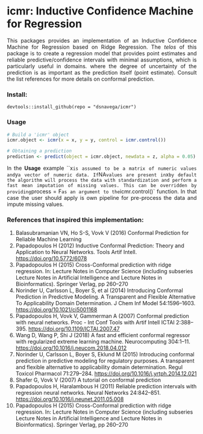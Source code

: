 <style> p {text-align: justify} </style>
# icmr: Inductive Confidence Machine for Regression

This packages provides an implementation of an Inductive Confidence Machine for
Regression based on Ridge Regression. The *telos* of this package is to create a regression model that provides point estimates and reliable predictive/confidence intervals with minimal assumptions, which is particularly useful in domains. 
where the degree of uncertainty of the prediction is as important as the 
prediction itself (point estimate). Consult the list references for more details on conformal prediction.

### Install:
```
devtools::install_github(repo = "dsnavega/icmr")
```

### Usage
```r
# Build a 'icmr' object
icmr.object <- icmr(x = x, y = y, control = icmr.control())

# Obtaining a prediction
prediction <- predict(object = icmr.object, newdata = z, alpha = 0.05)
```
In the **Usage** example ``x` is assumed to be a matrix of numeric values and `y` a vector of numeric data. If `NA` values are present in `x` by default the algorithm will process the data with standardization and perform a fast mean imputation of missing values. This can be overridden by providing `process = F`
as an argument to the `icmr.control()` function. In that case the user should
apply is own pipeline for pre-process the data and impute missing values.

### References that inspired this implementation:
1. Balasubramanian VN, Ho S-S, Vovk V (2016) Conformal Prediction for Reliable Machine Learning
2. Papadopoulos H (2012) Inductive Conformal Prediction: Theory and Application to Neural Networks. Tools Artif Intell. https://doi.org/10.5772/6078
3. Papadopoulos H (2015) Cross-Conformal prediction with ridge regression. In: Lecture Notes in Computer Science (including subseries Lecture Notes in Artificial Intelligence and Lecture Notes in Bioinformatics). Springer Verlag, pp 260–270
4. Norinder U, Carlsson L, Boyer S, et al (2014) Introducing Conformal Prediction in Predictive Modeling. A Transparent and Flexible Alternative To Applicability Domain Determination. J Chem Inf Model 54:1596–1603. https://doi.org/10.1021/ci5001168
5. Papadopoulos H, Vovk V, Gammerman A (2007) Conformal prediction with neural networks. Proc - Int Conf Tools with Artif Intell ICTAI 2:388–395. https://doi.org/10.1109/ICTAI.2007.47
6. Wang D, Wang P, Shi J (2018) A fast and efficient conformal regressor with regularized extreme learning machine. Neurocomputing 304:1–11. https://doi.org/10.1016/j.neucom.2018.04.012
7. Norinder U, Carlsson L, Boyer S, Eklund M (2015) Introducing conformal prediction in predictive modeling for regulatory purposes. A transparent and flexible alternative to applicability domain determination. Regul Toxicol Pharmacol 71:279–284. https://doi.org/10.1016/j.yrtph.2014.12.021
8. Shafer G, Vovk V (2007) A tutorial on conformal prediction
9. Papadopoulos H, Haralambous H (2011) Reliable prediction intervals with regression neural networks. Neural Networks 24:842–851. https://doi.org/10.1016/j.neunet.2011.05.008
10. Papadopoulos H (2015) Cross-Conformal prediction with ridge regression. In: Lecture Notes in Computer Science (including subseries Lecture Notes in Artificial Intelligence and Lecture Notes in Bioinformatics). Springer Verlag, pp 260–270

